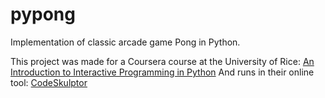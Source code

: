 # pypong
Implementation of classic arcade game Pong in Python.

This project was made for a Coursera course at the University of Rice: 
[An Introduction to Interactive Programming in Python](https://www.coursera.org/course/interactivepython1)
And runs in their online tool: [CodeSkulptor](http://www.codeskulptor.org/)
